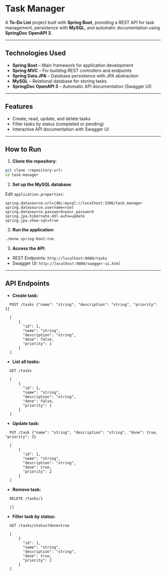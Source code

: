 # Task Manager

A **To-Do List** project built with **Spring Boot**, providing a REST API for task management, persistence with **MySQL**, and automatic documentation using **SpringDoc OpenAPI 3**.

---

## Technologies Used

- **Spring Boot** – Main framework for application development
- **Spring MVC** – For building REST controllers and endpoints
- **Spring Data JPA** – Database persistence with JPA abstraction
- **MySQL** – Relational database for storing tasks
- **SpringDoc OpenAPI 3** – Automatic API documentation (Swagger UI)

---

## Features

- Create, read, update, and delete tasks
- Filter tasks by status (completed or pending)
- Interactive API documentation with Swagger UI

---

## How to Run

1. **Clone the repository**:

```bash
git clone <repository-url>
cd task-manager
```

2. **Set up the MySQL database**:

Edit `application.properties`:

```
spring.datasource.url=jdbc:mysql://localhost:3306/task_manager
spring.datasource.username=root
spring.datasource.password=your_password
spring.jpa.hibernate.ddl-auto=update
spring.jpa.show-sql=true
```

3. **Run the application**:

```bash
./mvnw spring-boot:run
```

3. **Access the API**:
- REST Endpoints: `http://localhost:8080/tasks`
- Swagger UI: `http://localhost:8080/swagger-ui.html`

---

## API Endpoints

- **Create task:**
```
  POST /tasks {"name": "string", "description": "string", "priority": 1}
 
  [
      {
        "id": 1,
        "name": "string",
        "description": "string",
        "done": false,
        "priority": 1
      }
  ]
```

- **List all tasks:**
```
  GET /tasks
  
  [
      {
        "id": 1,
        "name": "string",
        "description": "string",
        "done": false,
        "priority": 1
      }
  ]
```

- **Update task:**
```
  PUT /task {"name": "string", "description": "string", "done": true, "priority": 2}
  
  [
      {
        "id": 1,
        "name": "string",
        "description": "string",
        "done": true,
        "priority": 2
      }
  ]
```

- **Remove task:**
```
  DELETE /tasks/1
  
  []
```

- **Filter task by status:**
```
  GET /tasks/status?done=true
  
  [
      {
        "id": 1,
        "name": "string",
        "description": "string",
        "done": true,
        "priority": 2
      }
  ]
```